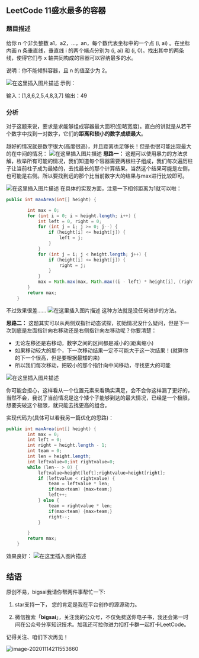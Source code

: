 ## LeetCode 11盛水最多的容器
### 题目描述
给你 n 个非负整数 a1，a2，...，an，每个数代表坐标中的一个点 (i, ai) 。在坐标内画 n 条垂直线，垂直线 i 的两个端点分别为 (i, ai) 和 (i, 0)。找出其中的两条线，使得它们与 x 轴共同构成的容器可以容纳最多的水。

说明：你不能倾斜容器，且 n 的值至少为 2。

![在这里插入图片描述](https://img-blog.csdnimg.cn/20200821154903587.png?x-oss-process=image/watermark,type_ZmFuZ3poZW5naGVpdGk,shadow_10,text_aHR0cHM6Ly9ibG9nLmNzZG4ubmV0L3FxXzQwNjkzMTcx,size_1,color_FFFFFF,t_70)
示例：

输入：[1,8,6,2,5,4,8,3,7]
输出：49


### 分析
对于这题来说，要求是求能够组成容器最大面积(忽略宽度)。直白的讲就是从若干个数字中找到一对数字，它们的**距离和较小的数字成绩最大**。

越好的情况就是数字很大(高度很高)，并且距离也足够长！但是也很可能出现最大的在中间的情况：
![在这里插入图片描述](https://img-blog.csdnimg.cn/20200821160452481.png?x-oss-process=image/watermark,type_ZmFuZ3poZW5naGVpdGk,shadow_10,text_aHR0cHM6Ly9ibG9nLmNzZG4ubmV0L3FxXzQwNjkzMTcx,size_1,color_FFFFFF,t_70)
**思路一：**
这题可以使用暴力的方法求解，枚举所有可能的情况，我们知道每个容器需要两根柱子组成，我们每次遍历柱子让当前柱子成为最矮的，去找最长的那个计算结果。当然这个结果可能是左侧，也可能是右侧。所以要找到远的那个比当前数字大的结果与max进行比较即可。

![在这里插入图片描述](https://img-blog.csdnimg.cn/20200821161232823.png?x-oss-process=image/watermark,type_ZmFuZ3poZW5naGVpdGk,shadow_10,text_aHR0cHM6Ly9ibG9nLmNzZG4ubmV0L3FxXzQwNjkzMTcx,size_1,color_FFFFFF,t_70)
在具体的实现方面，注意一下相邻距离为1就可以啦：

```java
public int maxArea(int[] height) {

		int max = 0;
		for (int i = 0; i < height.length; i++) {
			int left = 0, right = 0;
			for (int j = i; j >= 0; j--) {
				if (height[i] <= height[j]) {
					left = j;
				}
			}
			for (int j = i; j < height.length; j++) {
				if (height[i] <= height[j]) {
					right = j;
				}
			}
			max = Math.max(max, Math.max((i - left) * height[i], (right - i) * height[i]));
		}
		return max;
	}
```
不过效果很差……
![在这里插入图片描述](https://img-blog.csdnimg.cn/20200821161558530.png?x-oss-process=image/watermark,type_ZmFuZ3poZW5naGVpdGk,shadow_10,text_aHR0cHM6Ly9ibG9nLmNzZG4ubmV0L3FxXzQwNjkzMTcx,size_16,color_FFFFFF,t_70#pic_center)
这种方法就是没任何进步的方法。

**思路二：**
这题其实可以从两侧双指针动态试探，初始情况没什么疑问，但是下一次到底是左面指针向右移动还是右侧指针向左移动呢？你要清楚：
- 无论左移还是右移动，数字之间的区间都是减小的(距离缩小)
- 如果移动较大的那个，下一次移动结果一定不可能大于这一次结果！(就算你的下一个很高，但是要根据最矮的来)
- 所以我们每次移动，把较小的那个指针向中间移动，寻找更大的可能

![在这里插入图片描述](https://img-blog.csdnimg.cn/20200821163254310.png?x-oss-process=image/watermark,type_ZmFuZ3poZW5naGVpdGk,shadow_10,text_aHR0cHM6Ly9ibG9nLmNzZG4ubmV0L3FxXzQwNjkzMTcx,size_1,color_FFFFFF,t_70#pic_center)

你可能会担心，这样看从一个位置元素来看确实满足，会不会你这样漏了更好的，当然不会，我说了当前情况是这个矮个子能够到达的最大情况，已经是一个极限，想要突破这个极限，就只能去找更高的组合。

实现代码为(具体可以看我另一篇优化的思路)：

```java
public int maxArea(int[] height) {
		int max = 0;
		int left = 0;
		int right = height.length - 1;
		int team = 0;
		int len = height.length;
		int leftvalue=0;int rightvalue=0;
		while (len-- > 0) {
			leftvalue=height[left];rightvalue=height[right];
			if (leftvalue < rightvalue) {
				team = leftvalue * len;
				if(max<team) {max=team;}
				left++;
			} else {
				team = rightvalue * len;
				if(max<team) {max=team;}
				right--;
			}

		}
		return max;
	}
```
效果良好：
![在这里插入图片描述](https://img-blog.csdnimg.cn/20200821163605635.png?x-oss-process=image/watermark,type_ZmFuZ3poZW5naGVpdGk,shadow_10,text_aHR0cHM6Ly9ibG9nLmNzZG4ubmV0L3FxXzQwNjkzMTcx,size_1,color_FFFFFF,t_70)

## 结语

原创不易，bigsai我请你帮两件事帮忙一下:

1. star支持一下， 您的肯定是我在平台创作的源源动力。

2. 微信搜索「**bigsai**」，关注我的公众号，不仅免费送你电子书，我还会第一时间在公众号分享知识技术。加我还可拉你进力扣打卡群一起打卡LeetCode。

记得关注、咱们下次再见！

![image-20201114211553660](https://bigsai.oss-cn-shanghai.aliyuncs.com/img/image-20201114211553660.png)